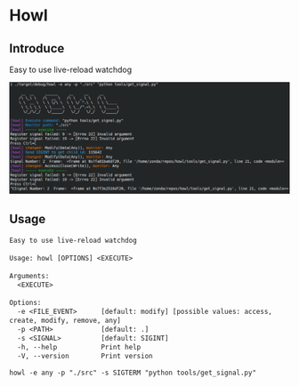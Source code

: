 # Howl

## Introduce

Easy to use live-reload watchdog

![demo](./picture/demo.png)

## Usage

```shell
Easy to use live-reload watchdog

Usage: howl [OPTIONS] <EXECUTE>

Arguments:
  <EXECUTE>

Options:
  -e <FILE_EVENT>      [default: modify] [possible values: access, create, modify, remove, any]
  -p <PATH>            [default: .]
  -s <SIGNAL>          [default: SIGINT]
  -h, --help           Print help
  -V, --version        Print version

```

```shell
howl -e any -p "./src" -s SIGTERM "python tools/get_signal.py"
```
